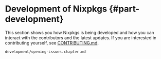 # Development of Nixpkgs {#part-development}

This section shows you how Nixpkgs is being developed and how you can interact with the contributors and the latest updates.
If you are interested in contributing yourself, see [CONTRIBUTING.md](https://github.com/NixOS/nixpkgs/blob/master/CONTRIBUTING.md).

<!-- In the future this section should also include: How to test pull requests, how to know if pull requests are available in channels, etc. -->

```{=include=} chapters
development/opening-issues.chapter.md
```

